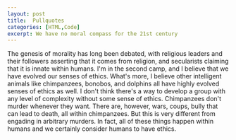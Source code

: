 ```yaml
---
layout: post
title:  Pullquotes
categories: [HTML,Code]
excerpt: We have no moral compass for the 21st century
---
```


The genesis of morality has long been debated, with religious leaders and their followers asserting that it comes from religion, and secularists claiming that it is innate within humans. I'm in the second camp, and I believe that we have evolved our senses of ethics. What's more, I believe other intelligent animals like chimpanzees, bonobos, and dolphins all have highly evolved senses of ethics as well. I don't think there's a way to develop a group with any level of complexity without some sense of ethics. Chimpanzees don't murder whenever they want. There are, however, wars, coups, bully that can lead to death, all within chimpanzees. But this is very different from engading in arbitrary murders. In fact, all of these things happen within humans and we certainly consider humans to have ethics.